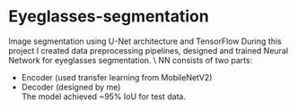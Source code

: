 # Eyeglasses-segmentation
Image segmentation using U-Net architecture and TensorFlow
During this project I created data preprocessing pipelines, designed and trained Neural Network for eyeglasses segmentation. \ NN consists of two parts:
- Encoder (used transfer learning from MobileNetV2)
- Decoder (designed by me) \
The model achieved ~95% IoU for test data.
